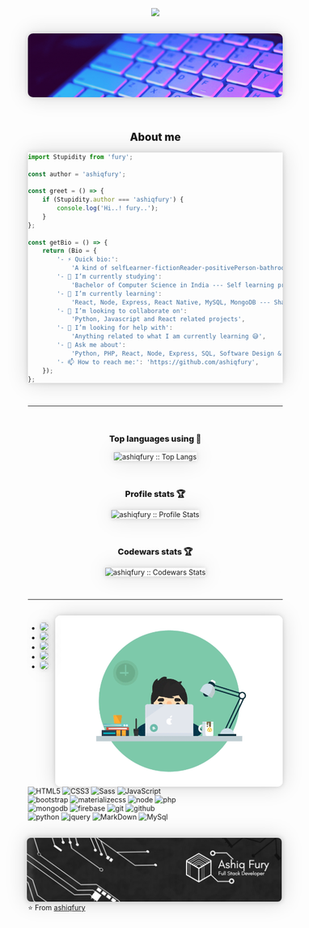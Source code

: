 <p align="center">
  <img src="https://github.com/thompsonemerson/thompsonemerson/raw/master/cover-thompson.png" width="300px" />
</p>

<br />
<!-- ![](/banner.png) -->

<a href="https:github.com/ashiqfury">
<img src="./gifBanner.gif" style="box-shadow: 0 0 10px rgba(0,0,0,0.15), 0 0 40px rgba(0,0,0,0.15); border-radius: 10px;" alt="Banner Image">
</a>

<br />
<br />
<br />

<h2 align="center" style="font-weight: 800;">About me</h2>

<div style="box-shadow: 0 0 10px rgba(0,0,0,0.15), 0 0 40px rgba(0,0,0,0.15);">

```javascript
import Stupidity from 'fury';

const author = 'ashiqfury';

const greet = () => {
	if (Stupidity.author === 'ashiqfury') {
		console.log('Hi..! fury..');
	}
};

const getBio = () => {
	return (Bio = {
		'- ⚡ Quick bio:':
			'A kind of selfLearner-fictionReader-positivePerson-bathroomSinger-traveler-foodLover-gamer-coder-programmer-catLover-dancer-loveRat❤️',
		'- 🔭 I’m currently studying':
			'Bachelor of Computer Science in India --- Self learning programmer',
		'- 🌱 I’m currently learning':
			'React, Node, Express, React Native, MySQL, MongoDB --- Sharpening my Front End Skills for the MERN stack (Personal goal)',
		'- 👯 I’m looking to collaborate on':
			'Python, Javascript and React related projects',
		'- 🤔 I’m looking for help with':
			'Anything related to what I am currently learning 😅',
		'- 💬 Ask me about':
			'Python, PHP, React, Node, Express, SQL, Software Design & Architecture, Web-Dev and SEO',
		'- 📫 How to reach me:': 'https://github.com/ashiqfury',
	});
};
```

</div>

<br />
<hr color="purple"/>
<br />

<h3 align="center" style="font-weight: 800;">Top languages using 🎵</h4>

<p align="center"><img src="https://github-readme-stats.vercel.app/api/top-langs/?username=ashiqfury&langs_count=10&theme=tokyonight&layout=compact" alt="ashiqfury :: Top Langs" style="box-shadow: 0 0 10px rgba(0,0,0,0.15), 0 0 40px rgba(0,0,0,0.15);"/></p>

<br />

<h3 align="center" style="font-weight: 800;">Profile stats 🏆</h3>

<p align="center"><img src="https://github-readme-stats.vercel.app/api?username=ashiqfury&show_icons=true&theme=synthwave" alt="ashiqfury :: Profile Stats" style="box-shadow: 0 0 10px rgba(0,0,0,0.15), 0 0 40px rgba(0,0,0,0.15);"/></p>

</h2>

<br/>

<h3 align="center" style="font-weight: 800;">Codewars stats 🏆</h3>

<p align="center"><img src="https://www.codewars.com/users/ashiqfury/badges/large" alt="ashiqfury :: Codewars Stats" style="box-shadow: 0 0 10px rgba(0,0,0,0.15), 0 0 40px rgba(0,0,0,0.15);"/></p>


<br />
<hr/>
<br />

<img align="right" alt="GIF" src="./anime.gif" width="450" style="box-shadow: 0 0 10px rgba(0,0,0,0.15), 0 0 40px rgba(0,0,0,0.15); border-radius: 10px;"/>

<div align="left">

- <a href="https://www.instagram.com/_a.s.h.i.q__f.u.r.y_/"><img src="https://img.shields.io/badge/instagram%20@__a.s.h.i.q__f.u.r.y__-crimson?style=for-the-badge&logo=instagram&logoColor=white" style="box-shadow: 0 0 10px rgba(0,0,0,0.15), 0 0 40px rgba(0,0,0,0.15); border-radius: 5px;"/></a>
- <a href="https://www.linkedin.com/in/ashiq-fury-1224a9205/"><img src="https://img.shields.io/badge/linkedin%20@ashiq_fury-crimson?style=for-the-badge&logo=linkedin&logoColor=white" style="box-shadow: 0 0 10px rgba(0,0,0,0.15), 0 0 40px rgba(0,0,0,0.15); border-radius: 5px;"/></a>
- <a href="https://www.faceboook.com/ashiqfury/"><img src="https://img.shields.io/badge/facebook%20@AshiqFury-crimson?style=for-the-badge&logo=facebook&logoColor=white" style="box-shadow: 0 0 10px rgba(0,0,0,0.15), 0 0 40px rgba(0,0,0,0.15); border-radius: 5px;"/></a>
- <a href="https://twitter.com/ashiqfury/"><img src="https://img.shields.io/badge/twitter%20@ashiqfury-crimson?style=for-the-badge&logo=twitter&logoColor=white" style="box-shadow: 0 0 10px rgba(0,0,0,0.15), 0 0 40px rgba(0,0,0,0.15); border-radius: 5px;"/></a>
- <a href="https://github.com/ashiqfury/"><img height="30px" src="https://img.shields.io/badge/site:%20ashiqfury.github.io-crimson?style=for-the-badge&logo=google%20chrome&logoColor=white" style="box-shadow: 0 0 10px rgba(0,0,0,0.15), 0 0 40px rgba(0,0,0,0.15); border-radius: 5px;"/></a>

<br />

<!-- 8E2DE2 -->

![HTML5](https://img.shields.io/badge/html%205-grey?style=for-the-badge&logo=html5&logoColor=white&labelColor=crimson)
![CSS3](https://img.shields.io/badge/css%203-grey?style=for-the-badge&logo=css3&logoColor=white&labelColor=crimson)
![Sass](https://img.shields.io/badge/sass-grey?style=for-the-badge&logo=sass&logoColor=white&labelColor=crimson)
![JavaScript](https://img.shields.io/badge/-JavaScript-grey?style=for-the-badge&logo=javascript&logoColor=white&labelColor=crimson)
<br>
![bootstrap](https://img.shields.io/badge/-bootstrap-grey?style=for-the-badge&logo=bootstrap&logoColor=white&labelColor=crimson)
![materializecss](https://img.shields.io/badge/React-grey?style=for-the-badge&logo=React&logoColor=white&labelColor=crimson)
![node](https://img.shields.io/badge/-node-grey?style=for-the-badge&logo=node.js&logoColor=white&labelColor=crimson)
![php](https://img.shields.io/badge/-php-grey?style=for-the-badge&logo=php&logoColor=white&labelColor=crimson)
<br>
![mongodb](https://img.shields.io/badge/-mongodb-grey?style=for-the-badge&logo=mongodb&logoColor=white&labelColor=crimson)
![firebase](https://img.shields.io/badge/-firebase-grey?style=for-the-badge&logo=firebase&logoColor=white&labelColor=crimson)
![git](https://img.shields.io/badge/-git-grey?style=for-the-badge&logo=git&logoColor=white&labelColor=crimson)
![github](https://img.shields.io/badge/-github-grey?style=for-the-badge&logo=github&logoColor=white&labelColor=crimson)
<br>
![python](https://img.shields.io/badge/-python-grey?style=for-the-badge&logo=python&logoColor=white&labelColor=crimson)
![jquery](https://img.shields.io/badge/-jquery-grey?style=for-the-badge&logo=jquery&logoColor=white&labelColor=crimson)
![MarkDown](https://img.shields.io/badge/-Linux-grey?style=for-the-badge&logo=Linux&logoColor=white&labelColor=crimson)
![MySql](https://img.shields.io/badge/-mysql-grey?style=for-the-badge&logo=mysql&logoColor=white&labelColor=crimson)

</div>
<br />

<img align="right" src="./banner.png" style="box-shadow: 0 0 10px rgba(0,0,0,0.15), 0 0 40px rgba(0,0,0,0.15); border-radius: 10px; border: 2px solid #ddd;" alt="Banner Image">

⭐️ From [ashiqfury](https://github.com/ashiqfury)
